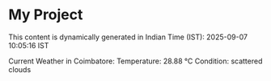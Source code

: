 # My Project

This content is dynamically generated in Indian Time (IST): 2025-09-07 10:05:16 IST


Current Weather in Coimbatore:
Temperature: 28.88 °C
Condition: scattered clouds
